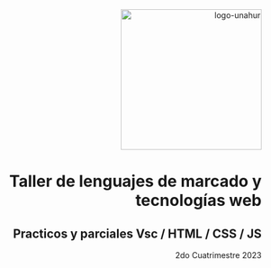 <div align="end">
  <img  src="[logo-unahur.png](https://github.com/RaTon84/Taller-Lenguajes-de-marcado-UNAHUR/blob/10ba9bdad96272088bfc71626eff781e41499173/logo-unahur.png)" alt="logo-unahur" width="250" 
</div>  

# Taller de lenguajes de marcado y tecnologías web 

## Practicos y parciales Vsc / HTML / CSS / JS
2do Cuatrimestre 2023
